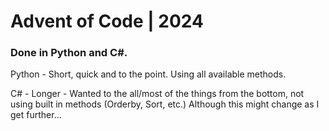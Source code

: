 # Advent of Code | 2024

### Done in Python and C#.
Python - Short, quick and to the point. Using all available methods.

C# - Longer - Wanted to the all/most of the things from the bottom, not using built in methods (Orderby, Sort, etc.) Although this might change as I get further...

